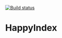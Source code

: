 [![Build status](https://ci.appveyor.com/api/projects/status/3efw1xijxrheqcm3)](https://ci.appveyor.com/project/tbenade/happyindex-dotnetpoc)

# HappyIndex

